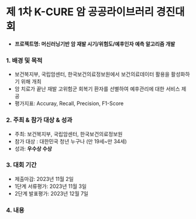 # 제 1차 K-CURE 암 공공라이브러리 경진대회
- **프로젝트명: 머신러닝기반 암 재발 시기/위험도/예후인자 예측 알고리즘 개발**




### 1. 배경 및 목적
- 보건복지부, 국립암센터, 한국보건의료정보원에서 보건의료데이터 활용을 활성화하기 위해 개최
- 암 치료가 끝난 재발 고위험군 회복기 환자를 선별하여 예후관리에 대한 서비스 제공
- 평가지표: Accuray, Recall, Precision, F1-Score

### 2. 주최 & 참가 대상 & 성과
- 주최: 보건복지부, 국립암센터, 한국보건의료정보원
- 참가 대상 : 대한민국 청년 누구나 (만 19세~만 34세)
- 성과: **우수상 수상**
  
### 3. 대회 기간
- 제출마감: 2023년 11월 2일
- 1단계 서류평가: 2023년 11월 3일
- 2단계 발표평가: 2023년 12월 7일

### 4. 내용
